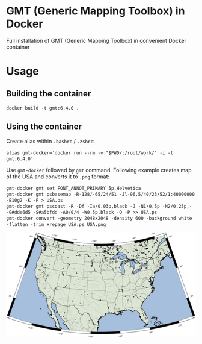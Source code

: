 # GMT (Generic Mapping Toolbox) in Docker

Full installation of GMT (Generic Mapping Toolbox) in convenient Docker container

# Usage

## Building the container

```
docker build -t gmt:6.4.0 .
```

## Using the container
Create alias within `.bashrc` / `.zshrc`:
```
alias gmt-docker='docker run --rm -v "$PWD/:/root/work/" -i -t gmt:6.4.0'
```

Use `gmt-docker` followed by `gmt` command. Following example creates map of the USA and converts it to `.png` format:
```
gmt-docker gmt set FONT_ANNOT_PRIMARY 5p,Helvetica
gmt-docker gmt psbasemap -R-128/-65/24/51 -Jl-96.5/40/23/52/1:40000000 -B10g2 -K -P > USA.ps
gmt-docker gmt pscoast -R -Df -Ia/0.03p,black -J -N1/0.5p -N2/0.25p,- -G#dde6d5 -S#a5bfdd -A0/0/4 -W0.5p,black -O -P >> USA.ps
gmt-docker convert -geometry 2048x2048 -density 600 -background white -flatten -trim +repage USA.ps USA.png
```

![GMT map of the USA](_/USA.png)
